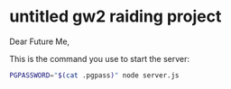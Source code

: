 # untitled gw2 raiding project

Dear Future Me,

This is the command you use to start the server:

```bash
PGPASSWORD="$(cat .pgpass)" node server.js
```
